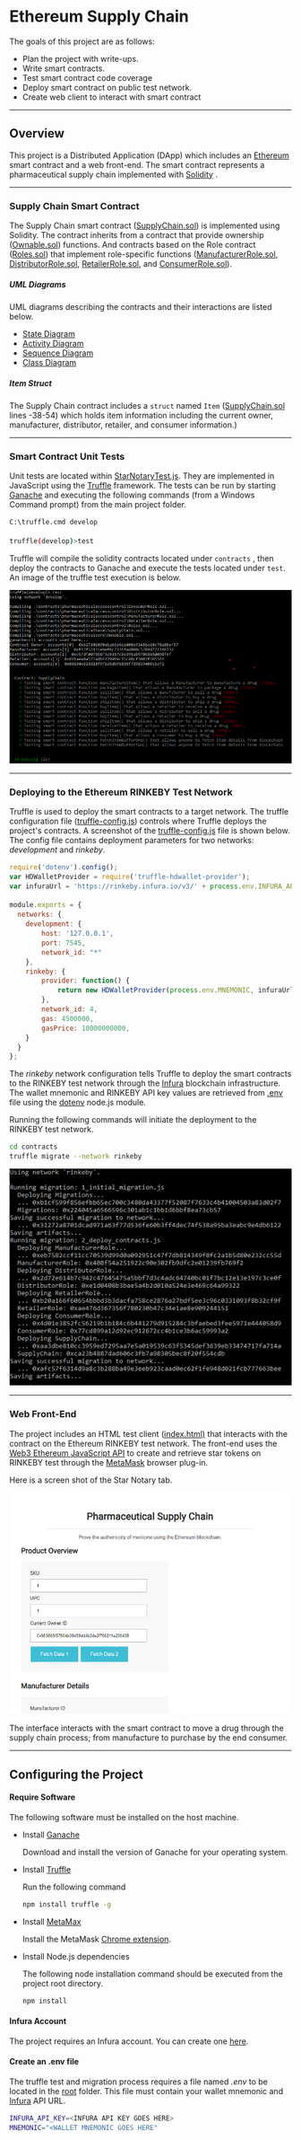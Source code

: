 # **Ethereum Supply Chain**

The goals of this project are as follows:

- Plan the project with write-ups.
- Write smart contracts.
- ![]()Test smart contract code coverage
- Deploy smart contract on public test network.
- Create web client to interact with smart contract

------



## Overview

This project is a Distributed Application (DApp) which includes an [Ethereum](https://www.ethereum.org/) smart contract  and a web front-end.  The smart contract represents a pharmaceutical supply chain implemented with [Solidity](https://github.com/ethereum/solidity) .



------

### Supply Chain Smart Contract

The Supply Chain smart contract ([SupplyChain.sol](contracts/SupplyChain.sol)) is implemented using Solidity.  The contract inherits from a contract that provide ownership ([Ownable.sol](contracts/pharmaceuticalcore/Ownable.sol)) functions.  And contracts based on the Role contract ([Roles.sol](contracts/pharmaceuticalaccesscontrol/Roles.sol)) that implement role-specific functions ([ManufacturerRole.sol](contracts/pharmaceuticalaccesscontrol/ManufacturerRole.sol), [DistributorRole.sol](contracts/pharmaceuticalaccesscontrol/DistributorRole.sol), [RetailerRole.sol](contracts/pharmaceuticalaccesscontrol/RetailerRole.sol), and [ConsumerRole.sol](contracts/pharmaceuticalaccesscontrol/ConsumerRole.sol)).

##### UML Diagrams

UML diagrams describing the contracts and their interactions are listed below.

- [State Diagram](images/State-Diagram.png)
- [Activity Diagram](images/Activity-Diagram.png)
- [Sequence Diagram](images/Sequence-Diagram.png)
- [Class Diagram](images/Class-Diagram.png)

##### Item Struct

The Supply Chain contract includes a `struct` named `Item` ([SupplyChain.sol](contracts/pharmaceuticalbase/SupplyChain.sol) lines -38-54) which holds item information including the current owner, manufacturer, distributor, retailer, and consumer information.)

------

### Smart Contract Unit Tests

Unit tests are located within [StarNotaryTest.js](test/TestSupplychain.js).  They are implemented in JavaScript using the [Truffle](https://truffleframework.com/) framework.  The tests can be run by starting [Ganache](https://truffleframework.com/ganache) and executing the following commands (from a Windows Command prompt) from the main project folder.

```bash
C:\truffle.cmd develop

truffle(develop)>test
```

Truffle will compile the solidity contracts located under `contracts` , then deploy the contracts to Ganache and execute the tests located under `test`. An image of the truffle test execution is below.

![Truffle tests](images/truffle-test.png)



------

### Deploying to the Ethereum RINKEBY Test Network

Truffle is used to deploy the smart contracts to a target network.   The truffle configuration file ([truffle-config.js](truffle-config.js)) controls where Truffle deploys the project's contracts.   A screenshot of the [truffle-config.js](truffle-config.js) file is shown below.  The config file contains deployment parameters for two networks: *development* and *rinkeby*.

```javascript
require('dotenv').config();
var HDWalletProvider = require('truffle-hdwallet-provider');
var infuraUrl = 'https://rinkeby.infura.io/v3/' + process.env.INFURA_API_KEY;

module.exports = {
  networks: { 
	development: {
		host: '127.0.0.1',
		port: 7545,
		network_id: "*"
	}, 
	rinkeby: {
        provider: function() {
            return new HDWalletProvider(process.env.MNEMONIC, infuraUrl) 
		},
      	network_id: 4,
        gas: 4500000,
        gasPrice: 10000000000,
    }
  }
};
```

The *rinkeby* network configuration tells Truffle to deploy the smart contracts to the RINKEBY test network through the [Infura](https://infura.io/) blockchain infrastructure.    The wallet mnemonic and RINKEBY API key values are retrieved from  [.env](smart_contracts/.env) file using the [dotenv](https://www.npmjs.com/package/dotenv) node.js module.

Running the following commands will initiate the deployment to the RINKEBY test network.

```bash
cd contracts
truffle migrate --network rinkeby
```

![truffle migrate](images/deploy-rinkeby.png)



------

### Web Front-End

The project includes an HTML test client ([index.html)](src/index.html) that interacts with the contract on the Ethereum RINKEBY test network.  The front-end uses the [Web3 Ethereum JavaScript API](https://web3js.readthedocs.io/en/1.0/) to create and retrieve star tokens on RINKEBY test through the [MetaMask](https://metamask.io/) browser plug-in.  

Here is a screen shot of the Star Notary tab.

![Supply Chain Client](images/web-client.png)

The interface interacts with the smart contract to move a drug through the supply chain process; from manufacture to purchase by the end consumer.

------



## Configuring the Project

#### Require Software

The following software must be installed on the host machine.

- Install [Ganache](https://truffleframework.com/ganache) 

  Download and install the version of Ganache for your operating system.

- Install [Truffle](https://truffleframework.com/truffle)

  Run the following command

  ```bash
  npm install truffle -g
  ```

- Install [MetaMax](https://metamask.io/)

  Install the MetaMask [Chrome extension](https://metamask.io/).

- Install Node.js dependencies

  The following node installation command should be executed from the project root directory.

  ```bash
  npm install
  ```

#### Infura Account

The project requires an Infura account. You can create one [here](https://infura.io/).



#### Create an .env file

The truffle test and migration process requires a file named *.env* to be located in the [root](./) folder.  This file must contain your wallet mnemonic and [Infura](https://infura.io/) API URL.

```bash
INFURA_API_KEY=<INFURA API KEY GOES HERE>
MNEMONIC="<WALLET MNEMONIC GOES HERE"
```

